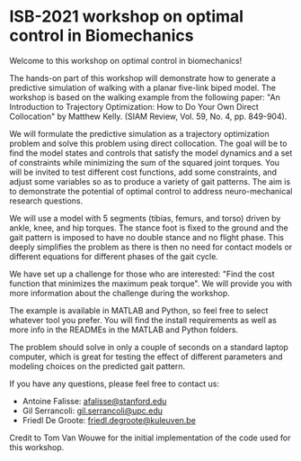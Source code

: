 ISB-2021 workshop on optimal control in Biomechanics 
====================================================

Welcome to this workshop on optimal control in biomechanics!

The hands-on part of this workshop will demonstrate how to generate a predictive simulation of walking with a planar five-link biped model. The workshop is based on the walking example from the following paper: "An Introduction to Trajectory Optimization: How to Do Your Own Direct Collocation" by Matthew Kelly. (SIAM Review, Vol. 59, No. 4, pp. 849-904).

We will formulate the predictive simulation as a trajectory optimization problem and solve this problem using direct collocation. The goal will be to find the model states and controls that satisfy the model dynamics and a set of constraints while minimizing the sum of the squared joint torques. You will be invited to test different cost functions, add some constraints, and adjust some variables so as to produce a variety of gait patterns. The aim is to demonstrate the potential of optimal control to address neuro-mechanical research questions.

We will use a model with 5 segments (tibias, femurs, and torso) driven by ankle, knee, and hip torques. The stance foot is fixed to the ground and the gait pattern is imposed to have no double stance and no flight phase. This deeply simplifies the problem as there is then no need for contact models or different equations for different phases of the gait cycle. 

We have set up a challenge for those who are interested: "Find the cost function that minimizes the maximum peak torque". We will provide you with more information about the challenge during the workshop.

The example is available in MATLAB and Python, so feel free to select whatever tool you prefer. You will find the install requirements as well as more info in the READMEs in the MATLAB and Python folders.

The problem should solve in only a couple of seconds on a standard laptop computer, which is great for testing the effect of different parameters and modeling choices on the predicted gait pattern.

If you have any questions, please feel free to contact us:
- Antoine Falisse: afalisse@stanford.edu
- Gil Serrancoli: gil.serrancoli@upc.edu
- Friedl De Groote: friedl.degroote@kuleuven.be

Credit to Tom Van Wouwe for the initial implementation of the code used for this workshop.
